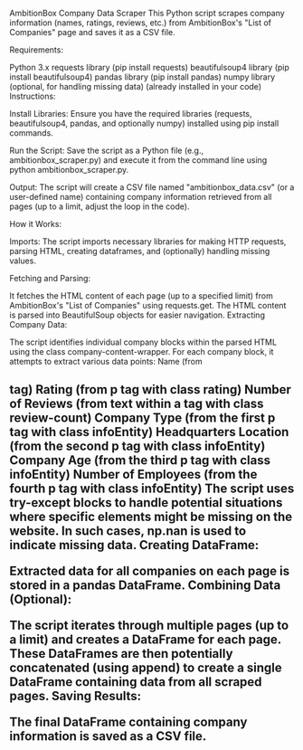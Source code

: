 AmbitionBox Company Data Scraper
This Python script scrapes company information (names, ratings, reviews, etc.) from AmbitionBox's "List of Companies" page and saves it as a CSV file.

Requirements:

Python 3.x
requests library (pip install requests)
beautifulsoup4 library (pip install beautifulsoup4)
pandas library (pip install pandas)
numpy library (optional, for handling missing data) (already installed in your code)
Instructions:

Install Libraries: Ensure you have the required libraries (requests, beautifulsoup4, pandas, and optionally numpy) installed using pip install commands.

Run the Script: Save the script as a Python file (e.g., ambitionbox_scraper.py) and execute it from the command line using python ambitionbox_scraper.py.

Output: The script will create a CSV file named "ambitionbox_data.csv" (or a user-defined name) containing company information retrieved from all pages (up to a limit, adjust the loop in the code).

How it Works:

Imports: The script imports necessary libraries for making HTTP requests, parsing HTML, creating dataframes, and (optionally) handling missing values.

Fetching and Parsing:

It fetches the HTML content of each page (up to a specified limit) from AmbitionBox's "List of Companies" using requests.get.
The HTML content is parsed into BeautifulSoup objects for easier navigation.
Extracting Company Data:

The script identifies individual company blocks within the parsed HTML using the class company-content-wrapper.
For each company block, it attempts to extract various data points:
Name (from <h2> tag)
Rating (from p tag with class rating)
Number of Reviews (from text within a tag with class review-count)
Company Type (from the first p tag with class infoEntity)
Headquarters Location (from the second p tag with class infoEntity)
Company Age (from the third p tag with class infoEntity)
Number of Employees (from the fourth p tag with class infoEntity)
The script uses try-except blocks to handle potential situations where specific elements might be missing on the website. In such cases, np.nan is used to indicate missing data.
Creating DataFrame:

Extracted data for all companies on each page is stored in a pandas DataFrame.
Combining Data (Optional):

The script iterates through multiple pages (up to a limit) and creates a DataFrame for each page.
These DataFrames are then potentially concatenated (using append) to create a single DataFrame containing data from all scraped pages.
Saving Results:

The final DataFrame containing company information is saved as a CSV file.


